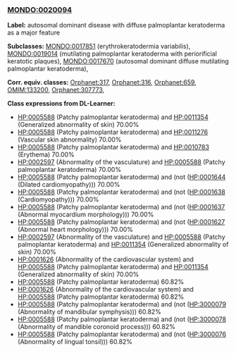 
### [MONDO:0020094](http://purl.obolibrary.org/obo/MONDO_0020094)
**Label:** autosomal dominant disease with diffuse palmoplantar keratoderma as a major feature

**Subclasses:** [MONDO:0017851](http://purl.obolibrary.org/obo/MONDO_0017851) (erythrokeratodermia variabilis), [MONDO:0019014](http://purl.obolibrary.org/obo/MONDO_0019014) (mutilating palmoplantar keratoderma with periorificial keratotic plaques), [MONDO:0017670](http://purl.obolibrary.org/obo/MONDO_0017670) (autosomal dominant diffuse mutilating palmoplantar keratoderma), 

**Corr. equiv. classes:** [Orphanet:317](http://www.orpha.net/ORDO/Orphanet_317), [Orphanet:316](http://www.orpha.net/ORDO/Orphanet_316), [Orphanet:659](http://www.orpha.net/ORDO/Orphanet_659), [OMIM:133200](http://purl.obolibrary.org/obo/OMIM_133200), [Orphanet:307773](http://www.orpha.net/ORDO/Orphanet_307773), 

**Class expressions from DL-Learner:**

- [HP:0005588](http://purl.obolibrary.org/obo/HP_0005588) (Patchy palmoplantar keratoderma) and [HP:0011354](http://purl.obolibrary.org/obo/HP_0011354) (Generalized abnormality of skin) 70.00%
- [HP:0005588](http://purl.obolibrary.org/obo/HP_0005588) (Patchy palmoplantar keratoderma) and [HP:0011276](http://purl.obolibrary.org/obo/HP_0011276) (Vascular skin abnormality) 70.00%
- [HP:0005588](http://purl.obolibrary.org/obo/HP_0005588) (Patchy palmoplantar keratoderma) and [HP:0010783](http://purl.obolibrary.org/obo/HP_0010783) (Erythema) 70.00%
- [HP:0002597](http://purl.obolibrary.org/obo/HP_0002597) (Abnormality of the vasculature) and [HP:0005588](http://purl.obolibrary.org/obo/HP_0005588) (Patchy palmoplantar keratoderma) 70.00%
- [HP:0005588](http://purl.obolibrary.org/obo/HP_0005588) (Patchy palmoplantar keratoderma) and (not ([HP:0001644](http://purl.obolibrary.org/obo/HP_0001644) (Dilated cardiomyopathy))) 70.00%
- [HP:0005588](http://purl.obolibrary.org/obo/HP_0005588) (Patchy palmoplantar keratoderma) and (not ([HP:0001638](http://purl.obolibrary.org/obo/HP_0001638) (Cardiomyopathy))) 70.00%
- [HP:0005588](http://purl.obolibrary.org/obo/HP_0005588) (Patchy palmoplantar keratoderma) and (not ([HP:0001637](http://purl.obolibrary.org/obo/HP_0001637) (Abnormal myocardium morphology))) 70.00%
- [HP:0005588](http://purl.obolibrary.org/obo/HP_0005588) (Patchy palmoplantar keratoderma) and (not ([HP:0001627](http://purl.obolibrary.org/obo/HP_0001627) (Abnormal heart morphology))) 70.00%
- [HP:0002597](http://purl.obolibrary.org/obo/HP_0002597) (Abnormality of the vasculature) and [HP:0005588](http://purl.obolibrary.org/obo/HP_0005588) (Patchy palmoplantar keratoderma) and [HP:0011354](http://purl.obolibrary.org/obo/HP_0011354) (Generalized abnormality of skin) 70.00%
- [HP:0001626](http://purl.obolibrary.org/obo/HP_0001626) (Abnormality of the cardiovascular system) and [HP:0005588](http://purl.obolibrary.org/obo/HP_0005588) (Patchy palmoplantar keratoderma) and [HP:0011354](http://purl.obolibrary.org/obo/HP_0011354) (Generalized abnormality of skin) 70.00%
- [HP:0005588](http://purl.obolibrary.org/obo/HP_0005588) (Patchy palmoplantar keratoderma) 60.82%
- [HP:0001626](http://purl.obolibrary.org/obo/HP_0001626) (Abnormality of the cardiovascular system) and [HP:0005588](http://purl.obolibrary.org/obo/HP_0005588) (Patchy palmoplantar keratoderma) 60.82%
- [HP:0005588](http://purl.obolibrary.org/obo/HP_0005588) (Patchy palmoplantar keratoderma) and (not ([HP:3000079](http://purl.obolibrary.org/obo/HP_3000079) (Abnormality of mandibular symphysis))) 60.82%
- [HP:0005588](http://purl.obolibrary.org/obo/HP_0005588) (Patchy palmoplantar keratoderma) and (not ([HP:3000078](http://purl.obolibrary.org/obo/HP_3000078) (Abnormality of mandible coronoid process))) 60.82%
- [HP:0005588](http://purl.obolibrary.org/obo/HP_0005588) (Patchy palmoplantar keratoderma) and (not ([HP:3000076](http://purl.obolibrary.org/obo/HP_3000076) (Abnormality of lingual tonsil))) 60.82%


